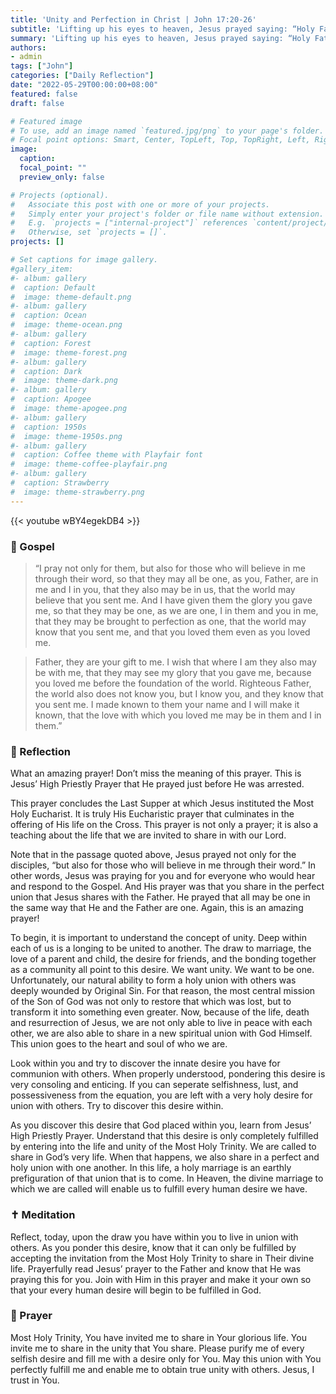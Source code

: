 ```yaml
---
title: 'Unity and Perfection in Christ | John 17:20-26'
subtitle: 'Lifting up his eyes to heaven, Jesus prayed saying: “Holy Father, I pray not only for them, but also for those who will believe in me through their word, so that they may all be one, as you, Father, are in me and I in you, that they also may be in us, that the world may believe that you sent me. And I have given them the glory you gave me, so that they may be one, as we are one…” John 17:20–22'
summary: 'Lifting up his eyes to heaven, Jesus prayed saying: “Holy Father, I pray not only for them, but also for those who will believe in me through their word, so that they may all be one, as you, Father, are in me and I in you, that they also may be in us, that the world may believe that you sent me. And I have given them the glory you gave me, so that they may be one, as we are one…” John 17:20–22'
authors:
- admin
tags: ["John"]
categories: ["Daily Reflection"]
date: "2022-05-29T00:00:00+08:00"
featured: false
draft: false

# Featured image
# To use, add an image named `featured.jpg/png` to your page's folder.
# Focal point options: Smart, Center, TopLeft, Top, TopRight, Left, Right, BottomLeft, Bottom, BottomRight
image:
  caption:
  focal_point: ""
  preview_only: false

# Projects (optional).
#   Associate this post with one or more of your projects.
#   Simply enter your project's folder or file name without extension.
#   E.g. `projects = ["internal-project"]` references `content/project/deep-learning/index.md`.
#   Otherwise, set `projects = []`.
projects: []

# Set captions for image gallery.
#gallery_item:
#- album: gallery
#  caption: Default
#  image: theme-default.png
#- album: gallery
#  caption: Ocean
#  image: theme-ocean.png
#- album: gallery
#  caption: Forest
#  image: theme-forest.png
#- album: gallery
#  caption: Dark
#  image: theme-dark.png
#- album: gallery
#  caption: Apogee
#  image: theme-apogee.png
#- album: gallery
#  caption: 1950s
#  image: theme-1950s.png
#- album: gallery
#  caption: Coffee theme with Playfair font
#  image: theme-coffee-playfair.png
#- album: gallery
#  caption: Strawberry
#  image: theme-strawberry.png
---
```


{{< youtube wBY4egekDB4 >}}

### :love_letter: Gospel
> “I pray not only for them, but also for those who will believe in me through their word, so that they may all be one, as you, Father, are in me and I in you, that they also may be in us, that the world may believe that you sent me. And I have given them the glory you gave me, so that they may be one, as we are one, I in them and you in me, that they may be brought to perfection as one, that the world may know that you sent me, and that you loved them even as you loved me.

> Father, they are your gift to me. I wish that where I am they also may be with me, that they may see my glory that you gave me, because you loved me before the foundation of the world. Righteous Father, the world also does not know you, but I know you, and they know that you sent me. I made known to them your name and I will make it known, that the love with which you loved me may be in them and I in them.”

### :speech_balloon: Reflection
What an amazing prayer! Don’t miss the meaning of this prayer. This is Jesus’ High Priestly Prayer that He prayed just before He was arrested.

This prayer concludes the Last Supper at which Jesus instituted the Most Holy Eucharist. It is truly His Eucharistic prayer that culminates in the offering of His life on the Cross. This prayer is not only a prayer; it is also a teaching about the life that we are invited to share in with our Lord.

Note that in the passage quoted above, Jesus prayed not only for the disciples, “but also for those who will believe in me through their word.” In other words, Jesus was praying for you and for everyone who would hear and respond to the Gospel. And His prayer was that you share in the perfect union that Jesus shares with the Father. He prayed that all may be one in the same way that He and the Father are one. Again, this is an amazing prayer!

To begin, it is important to understand the concept of unity. Deep within each of us is a longing to be united to another. The draw to marriage, the love of a parent and child, the desire for friends, and the bonding together as a community all point to this desire. We want unity. We want to be one.
Unfortunately, our natural ability to form a holy union with others was deeply wounded by Original Sin. For that reason, the most central mission of the Son of God was not only to restore that which was lost, but to transform it into something even greater. Now, because of the life, death and resurrection of Jesus, we are not only able to live in peace with each other, we are also able to share in a new spiritual union with God Himself.
This union goes to the heart and soul of who we are.

Look within you and try to discover the innate desire you have for communion with others. When properly understood, pondering this desire is very consoling and enticing. If you can seperate selfishness, lust, and possessiveness from the equation, you are left with a very holy desire for union with others. Try to discover this desire within.

As you discover this desire that God placed within you, learn from Jesus’ High Priestly Prayer. Understand that this desire is only completely fulfilled by entering into the life and unity of the Most Holy Trinity. We are called to share in God’s very life. When that happens, we also share in a perfect and holy union with one another. In this life, a holy marriage is an earthly prefiguration of that union that is to come. In Heaven, the divine marriage to which we are called will enable us to fulfill every human desire we have.

### :latin_cross: Meditation
Reflect, today, upon the draw you have within you to live in union with others. As you ponder this desire, know that it can only be fulfilled by accepting the invitation from the Most Holy Trinity to share in Their divine life. Prayerfully read Jesus’ prayer to the Father and know that He was praying this for you. Join with Him in this prayer and make it your own so that your every human desire will begin to be fulfilled in God.

### :pray: Prayer
Most Holy Trinity, You have invited me to share in Your glorious life. You invite me to share in the unity that You share. Please purify me of every selfish desire and fill me with a desire only for You. May this union with You perfectly fulfill me and enable me to obtain true unity with others. Jesus, I trust in You.
